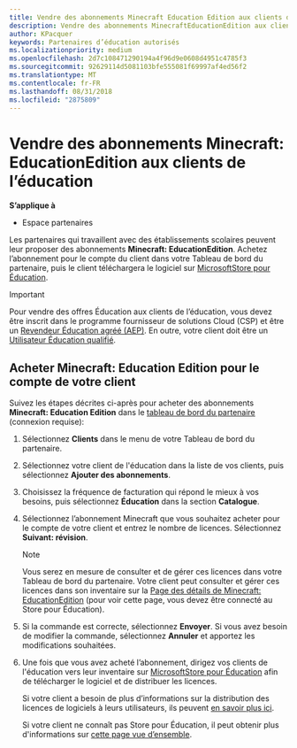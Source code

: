 ```yaml
---
title: Vendre des abonnements Minecraft Education Edition aux clients de l’éducation
description: Vendre des abonnements MinecraftEducationEdition aux clients qualifiés dans le domaine de l’éducation.
author: KPacquer
keywords: Partenaires d’éducation autorisés
ms.localizationpriority: medium
ms.openlocfilehash: 2d7c108471290194a4f96d9e0608d4951c4785f3
ms.sourcegitcommit: 92629114d5081103bfe555081f69997af4ed56f2
ms.translationtype: MT
ms.contentlocale: fr-FR
ms.lasthandoff: 08/31/2018
ms.locfileid: "2875809"
---
```

# <a name="sell-minecraft-education-edition-subscriptions-to-education-customers"></a>Vendre des abonnements Minecraft: EducationEdition aux clients de l’éducation

**S’applique à**

-  Espace partenaires

Les partenaires qui travaillent avec des établissements scolaires peuvent leur proposer des abonnements **Minecraft: EducationEdition**. Achetez l’abonnement pour le compte du client dans votre Tableau de bord du partenaire, puis le client téléchargera le logiciel sur [MicrosoftStore pour Éducation](https://educationstore.microsoft.com). 

>[!IMPORTANT]
>Pour vendre des offres Éducation aux clients de l’éducation, vous devez être inscrit dans le programme fournisseur de solutions Cloud (CSP) et être un [Revendeur Éducation agréé (AEP)](https://www.mepn.com). En outre, votre client doit être un [Utilisateur Éducation qualifié](http://www.microsoftvolumelicensing.com/DocumentSearch.aspx?Mode=3&DocumentTypeId=7).  

 
## <a name="buy-minecraft-education-edition-on-behalf-of-your-customer"></a>Acheter **Minecraft: Education Edition** pour le compte de votre client

Suivez les étapes décrites ci-après pour acheter des abonnements **Minecraft: Education Edition** dans le [tableau de bord du partenaire](https://partnercenter.microsoft.com/pcv/dashboard/overview
) (connexion requise):

  1.  Sélectionnez **Clients** dans le menu de votre Tableau de bord du partenaire.
  
  2.  Sélectionnez votre client de l'éducation dans la liste de vos clients, puis sélectionnez **Ajouter des abonnements**.
  
  3.  Choisissez la fréquence de facturation qui répond le mieux à vos besoins, puis sélectionnez **Éducation** dans la section **Catalogue**.

  4.  Sélectionnez l’abonnement Minecraft que vous souhaitez acheter pour le compte de votre client et entrez le nombre de licences. Sélectionnez **Suivant: révision**.

      >[!NOTE]
      >Vous serez en mesure de consulter et de gérer ces licences dans votre Tableau de bord du partenaire. Votre client peut consulter et gérer ces licences dans son inventaire sur la [Page des détails de Minecraft: EducationEdition](https://educationstore.microsoft.com/en-us/store/details/minecraft-education-edition/9nblggh4r2r6) (pour voir cette page, vous devez être connecté au Store pour Éducation). 

  5.  Si la commande est correcte, sélectionnez **Envoyer**. Si vous avez besoin de modifier la commande, sélectionnez **Annuler** et apportez les modifications souhaitées.   

  6.  Une fois que vous avez acheté l’abonnement, dirigez vos clients de l'éducation vers leur inventaire sur [MicrosoftStore pour Éducation](https://educationstore.microsoft.com) afin de télécharger le logiciel et de distribuer les licences.

      Si votre client a besoin de plus d’informations sur la distribution des licences de logiciels à leurs utilisateurs, ils peuvent [en savoir plus ici](https://docs.microsoft.com/education/windows/school-get-minecraft#distribute-minecraft).  
  
      Si votre client ne connaît pas Store pour Éducation, il peut obtenir plus d'informations sur [cette page vue d’ensemble](https://docs.microsoft.com/microsoft-store/windows-store-for-business-overview).  

      

